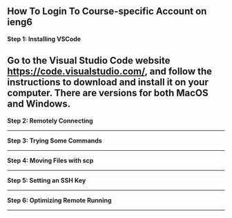 ## How To Login To Course-specific Account on ieng6 <br>

**Step 1: Installing VSCode** <br>

Go to the Visual Studio Code website https://code.visualstudio.com/, and follow the instructions to download and install it on your computer. There are versions for both MacOS and Windows.
---

**Step 2: Remotely Connecting** <br>

---

**Step 3: Trying Some Commands** <br>

---

**Step 4: Moving Files with scp** <br>

---

**Step 5: Setting an SSH Key** <br>

---

**Step 6: Optimizing Remote Running** <br>

---
